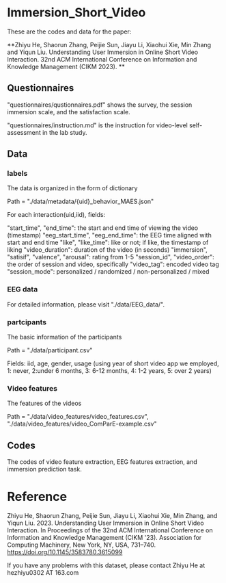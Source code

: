 # Immersion_Short_Video

These are the codes and data for the paper:

**Zhiyu He, Shaorun Zhang, Peijie Sun, Jiayu Li, Xiaohui Xie, Min Zhang and Yiqun Liu. Understanding User Immersion in Online Short Video Interaction. 32nd ACM International Conference on Information and Knowledge Management (CIKM 2023). **

## Questionnaires

"questionnaires/qustionnaires.pdf" shows the survey, the session immersion scale, and the satisfaction scale.

"questionnaires/instruction.md" is the instruction for video-level self-assessment in the lab study. 

## Data

### labels

The data is organized in the form of dictionary

Path = "./data/metadata/{uid}_behavior_MAES.json"

For each interaction(uid,iid), fields:

"start_time", "end_time": the start and end time of viewing the video (timestamp)
"eeg_start_time", "eeg_end_time": the EEG time aligned with start and end time
"like", "like_time": like or not; if like, the timestamp of liking
"video_duration": duration of the video (in seconds)
"immersion", "satisif", "valence", "arousal": rating from 1-5
"session_id", "video_order": the order of session and video, specifically
"video_tag": encoded video tag
"session_mode": personalized / randomized / non-personalized / mixed

### EEG data

For detailed information, please visit "./data/EEG_data/". 

### partcipants

The basic information of the participants

Path = "./data/participant.csv"

Fields: iid, age, gender, usage (using year of short video app we employed, 1: never, 2:under 6 months, 3: 6-12 months, 4: 1-2 years, 5: over 2 years)

### Video features

The features of the videos

Path = "./data/video_features/video_features.csv", "./data/video_features/video_ComParE-example.csv"


## Codes

The codes of video feature extraction, EEG features extraction, and immersion prediction task.

# Reference
Zhiyu He, Shaorun Zhang, Peijie Sun, Jiayu Li, Xiaohui Xie, Min Zhang, and Yiqun Liu. 2023. Understanding User Immersion in Online Short Video Interaction. In Proceedings of the 32nd ACM International Conference on Information and Knowledge Management (CIKM '23). Association for Computing Machinery, New York, NY, USA, 731–740. https://doi.org/10.1145/3583780.3615099

If you have any problems with this dataset, please contact Zhiyu He at hezhiyu0302 AT 163.com 


